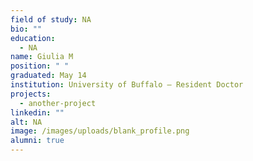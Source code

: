 ```yaml
---
field of study: NA
bio: ""
education:
  - NA
name: Giulia M
position: " "
graduated: May 14
institution: University of Buffalo – Resident Doctor
projects:
  - another-project
linkedin: ""
alt: NA
image: /images/uploads/blank_profile.png
alumni: true
---
```

